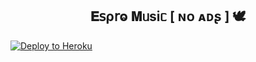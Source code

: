 <h2 align="center">
    𝐄𝗌ρ𝗋ⱺ 𝐌ᥙsiᥴ [ ɴᴏ ᴀᴅʂ ] 🕊
</h2>

[![Deploy to Heroku](https://example.com/path/to/your-image.png)](https://dashboard.heroku.com/new?template=https://github.com/TeamEspro/EsproMusicBot)

